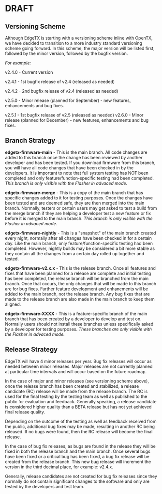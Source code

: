 # DRAFT

## Versioning Scheme

Although EdgeTX is starting with a versioning scheme inline with OpenTX, we have decided to transition to a more industry standard versioning scheme going forward. In this scheme, the major version will be listed first, followed by the minor version, followed by the bugfix version. 

*For example:*

v2.4.0 - Current version

v2.4.1 - 1st bugfix release of v2.4 (released as needed)

v2.4.2 - 2nd bugfix release of v2.4 (released as needed) 

v2.5.0 - Minor release (planned for September) - new features, enhancements and bug fixes.

v2.5.1 - 1st bugfix release of v2.5 (released as needed) v2.6.0 - Minor release (planned for December) - new features, enhancements and bug fixes.


## Branch Strategy

**edgetx-firmware-main** - This is the main branch. All code changes are added to this branch once the change has been reviewed by another developer and has been tested. If you download firmware from this branch, you will have all code changes that have been checked in by the developers. It is important to note that full system testing has NOT been completed and only feature/function-specific testing had been completed. _This branch is only visible with the Flasher in advaced mode._

**edgetx-firmware-merge** - This is a copy of the main branch that has specific changes added to it for testing purposes. Once the changes have been tested and are deemed safe, they are then merged into the main branch. Normally, testers or certain users may get asked to test a build from the merge branch if they are helping a developer test a new feature or fix before it is merged to the main branch. _This branch is only visible with the Flasher in advaced mode._

**edgetx-firmware-nightly** - This is a "snapshot" of the main branch created every night, normally after all changes have been checked in for a certain day. Like the main branch, only feature/function-specific testing had been completed. However, nightly builds may be considered a bit more stable as they contain all the changes from a certain day rolled up together and tested.

**edgetx-firmware-v2.x.x** - This is the release branch. Once all features and fixes that have been planned for a release are complete and initial testing has been completed, the release branch will be branched from the main branch. Once that occurs, the only changes that will be made to this branch are for bug fixes. Further feature development and enhancments will be added to the main branch, not the release branch.  Any bug fixes that are made to the release branch are also made in the main branch to keep them aligned. 

**edgetx-firmware-XXXX** - This is a feature-specific branch of the main branch that has been created by a developer to develop and test on. Normally users should not install these branches unless specifically asked by a developer for testing purposes. _These branches are only visible with the Flasher in advaced mode._


## Release Strategy

EdgeTX will have 4 minor releases per year.  Bug fix releases will occur as needed between minor releases.  Major releases are not currently planned at particular time intervals and will occur based on the future roadmap. 

In the case of major and minor releases (see versioning scheme above), once the release branch has been created and stabilized, a release candidate (RC) release will be made from the release branch. The RC is used for the final testing by the testing team as well as published to the public for evaluation and feedback. Generally speaking, a release candidate is considered higher quality than a BETA release but has not yet achieved final release quality. 

Depending on the outcome of the testing as well as feedback received from the public, additional bug fixes may be made, resulting in another RC being released. If no bugs were found, then the RC release will become the final release.

In the case of bug fix releases, as bugs are found in the release they will be fixed in both the release branch and the main branch. Once several bugs have been fixed or a critical bug has been fixed, a bug fix release will be created from the release branch. This new bug release will increment the version in the third decimal place, for example: v2.4.x. 

Generally, release candidates are not created for bug fix releases since they normally do not contain significant changes to the software and only are tested by the developers and test team.